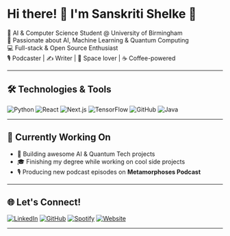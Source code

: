 # Hi there! 👋 I'm Sanskriti Shelke 🚀

🌌 AI & Computer Science Student @ University of Birmingham  
🧠 Passionate about AI, Machine Learning & Quantum Computing  
💻 Full-stack & Open Source Enthusiast  
🎙️ Podcaster | ✍️ Writer | 🚀 Space lover | ☕ Coffee-powered

---

## 🛠️ Technologies & Tools
![Python](https://img.shields.io/badge/-Python-3776AB?style=flat&logo=python&logoColor=white)
![React](https://img.shields.io/badge/-React-61DAFB?style=flat&logo=react&logoColor=white)
![Next.js](https://img.shields.io/badge/-Next.js-000000?style=flat&logo=next.js)
![TensorFlow](https://img.shields.io/badge/-TensorFlow-FF6F00?style=flat&logo=tensorflow&logoColor=white)
![GitHub](https://img.shields.io/badge/-GitHub-181717?style=flat&logo=github)
![Java](https://img.shields.io/badge/-Java-007396?style=flat&logo=java&logoColor=white)

---

## 🎯 Currently Working On
- 🚀 Building awesome AI & Quantum Tech projects
- 🎓 Finishing my degree while working on cool side projects
- 🎙️ Producing new podcast episodes on **Metamorphoses Podcast**

---

## 🌐 Let's Connect!
[![LinkedIn](https://img.shields.io/badge/-LinkedIn-blue?style=flat&logo=linkedin&logoColor=white)](https://www.linkedin.com/in/sanskritishelke/)
[![GitHub](https://img.shields.io/badge/-GitHub-181717?style=flat&logo=github&logoColor=white)](https://github.com/san5kriti)
[![Spotify](https://img.shields.io/badge/-Podcast-1DB954?style=flat&logo=spotify&logoColor=white)](https://open.spotify.com/show/5FbN4lYxZUKf6oTQiBFSe3)
[![Website](https://img.shields.io/badge/-sanskritishelke.com-141414?style=flat&logo=firefox-browser&logoColor=white)](https://sanskritishelke.com/)

---


